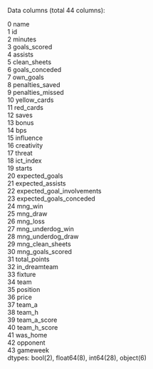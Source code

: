 
Data columns (total 44 columns):

 0   name                             
 1   id                              
 2   minutes                          
 3   goals_scored                     
 4   assists                          
 5   clean_sheets                      
 6   goals_conceded                    
 7   own_goals                         
 8   penalties_saved                   
 9   penalties_missed                  
 10  yellow_cards                      
 11  red_cards                         
 12  saves                             
 13  bonus                             
 14  bps                               
 15  influence                       
 16  creativity                      
 17  threat                          
 18  ict_index                       
 19  starts                            
 20  expected_goals                  
 21  expected_assists                
 22  expected_goal_involvements      
 23  expected_goals_conceded         
 24  mng_win                           
 25  mng_draw                         
 26  mng_loss                          
 27  mng_underdog_win                  
 28  mng_underdog_draw                 
 29  mng_clean_sheets                  
 30  mng_goals_scored                  
 31  total_points                      
 32  in_dreamteam                       
 33  fixture                           
 34  team                             
 35  position                         
 36  price                             
 37  team_a                          
 38  team_h                           
 39  team_a_score                      
 40  team_h_score                      
 41  was_home                          
 42  opponent                         
 43  gameweek                          
dtypes: bool(2), float64(8), int64(28), object(6)

